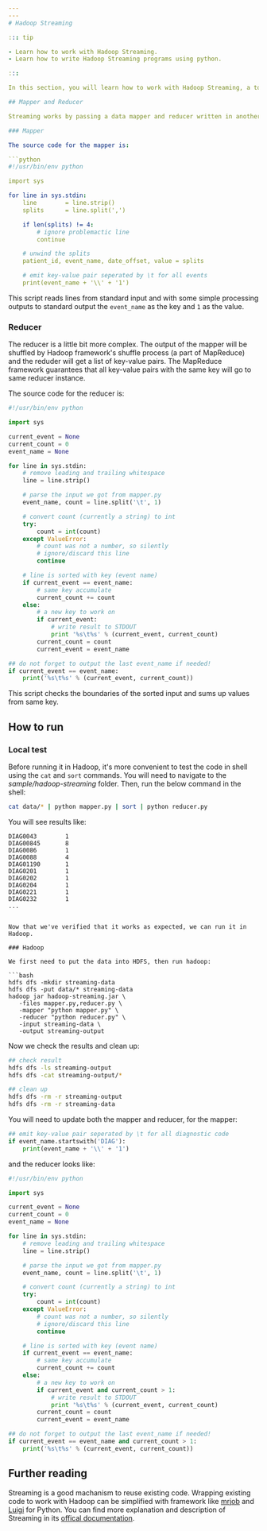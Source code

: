 ```yaml
---
---
# Hadoop Streaming

::: tip

- Learn how to work with Hadoop Streaming.
- Learn how to write Hadoop Streaming programs using python.

:::

In this section, you will learn how to work with Hadoop Streaming, a tool to run any executable in Hadoop MapReduce. We will show how to count the frequency of different values of `event-id` for each patient [event sequence file](/data.html). The examples here are shown in Python code, but you will find that it's straightforward to adapt this concept to other languages.

## Mapper and Reducer

Streaming works by passing a data mapper and reducer written in another programming language through standard input and output. Let's have a look at the source code[^1] for the mapper and reducer one at at time.

### Mapper

The source code for the mapper is:

```python
#!/usr/bin/env python

import sys

for line in sys.stdin:
    line        = line.strip()
    splits      = line.split(',')

    if len(splits) != 4:
        # ignore problemactic line
        continue

    # unwind the splits
    patient_id, event_name, date_offset, value = splits

    # emit key-value pair seperated by \t for all events
    print(event_name + '\\' + '1')
```

This script reads lines from standard input and with some simple processing outputs to standard output the `event_name` as the key and `1` as the value.

### Reducer

The reducer is a little bit more complex. The output of the mapper will be shuffled by Hadoop framework's shuffle process (a part of MapReduce) and the reduder will get a list of key-value pairs. The MapReduce framework guarantees that all key-value pairs with the same key will go to same reducer instance.

The source code for the reducer is:

```python
#!/usr/bin/env python

import sys

current_event = None
current_count = 0
event_name = None

for line in sys.stdin:
    # remove leading and trailing whitespace
    line = line.strip()

    # parse the input we got from mapper.py
    event_name, count = line.split('\t', 1)

    # convert count (currently a string) to int
    try:
        count = int(count)
    except ValueError:
        # count was not a number, so silently
        # ignore/discard this line
        continue

    # line is sorted with key (event name)
    if current_event == event_name:
        # same key accumulate
        current_count += count
    else:
        # a new key to work on
        if current_event:
            # write result to STDOUT
            print '%s\t%s' % (current_event, current_count)
        current_count = count
        current_event = event_name

## do not forget to output the last event_name if needed!
if current_event == event_name:
    print('%s\t%s' % (current_event, current_count))
```

This script checks the boundaries of the sorted input and sums up values from same key.

## How to run

### Local test

Before running it in Hadoop, it's more convenient to test the code in shell using the `cat` and `sort` commands. You will need to navigate to the _sample/hadoop-streaming_ folder. Then, run the below command in the shell:

```bash
cat data/* | python mapper.py | sort | python reducer.py                       
```

You will see results like:

```
DIAG0043        1
DIAG00845       8
DIAG0086        1
DIAG0088        4
DIAG01190       1
DIAG0201        1
DIAG0202        1
DIAG0204        1
DIAG0221        1
DIAG0232        1
...
```

```

Now that we've verified that it works as expected, we can run it in Hadoop.

### Hadoop

We first need to put the data into HDFS, then run hadoop:

```bash
hdfs dfs -mkdir streaming-data
hdfs dfs -put data/* streaming-data
hadoop jar hadoop-streaming.jar \
   -files mapper.py,reducer.py \
   -mapper "python mapper.py" \
   -reducer "python reducer.py" \
   -input streaming-data \
   -output streaming-output
```

Now we check the results and clean up:

```bash
## check result
hdfs dfs -ls streaming-output
hdfs dfs -cat streaming-output/*

## clean up
hdfs dfs -rm -r streaming-output
hdfs dfs -rm -r streaming-data
```

<ExerciseComponent
    question="Update mapper and reducer to output diagnostic code occurred more than once"
    answer="">

You will need to update both the mapper and reducer, for the mapper:

```python
## emit key-value pair seperated by \t for all diagnostic code
if event_name.startswith('DIAG'):
    print(event_name + '\\' + '1')
```

and the reducer looks like:

```python
#!/usr/bin/env python

import sys

current_event = None
current_count = 0
event_name = None

for line in sys.stdin:
    # remove leading and trailing whitespace
    line = line.strip()

    # parse the input we got from mapper.py
    event_name, count = line.split('\t', 1)

    # convert count (currently a string) to int
    try:
        count = int(count)
    except ValueError:
        # count was not a number, so silently
        # ignore/discard this line
        continue

    # line is sorted with key (event name)
    if current_event == event_name:
        # same key accumulate
        current_count += count
    else:
        # a new key to work on
        if current_event and current_count > 1:
            # write result to STDOUT
            print '%s\t%s' % (current_event, current_count)
        current_count = count
        current_event = event_name

## do not forget to output the last event_name if needed!
if current_event == event_name and current_count > 1:
    print('%s\t%s' % (current_event, current_count))

```

</ExerciseComponent>

## Further reading

Streaming is a good machanism to reuse existing code. Wrapping existing code to work with Hadoop can be simplified with framework like [mrjob](https://github.com/Yelp/mrjob) and [Luigi](http://luigi.readthedocs.org/en/latest/index.html) for Python. You can find more explanation and description of Streaming in its [offical documentation](http://hadoop.apache.org/docs/r1.2.1/streaming.html).

[^1]: this example is adapted from [Michael G. Noll's blog](http://www.michael-noll.com/tutorials/writing-an-hadoop-mapreduce-program-in-python/), copyright to original author.
